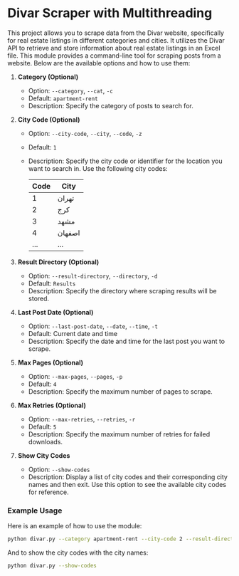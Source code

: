 # Divar Scraper with Multithreading

This project allows you to scrape data from the Divar website, specifically for real estate listings in different categories and cities. It utilizes the Divar API to retrieve and store information about real estate listings in an Excel file. This module provides a command-line tool for scraping posts from a website. Below are the available options and how to use them:

1. **Category (Optional)**
   - Option: `--category`, `--cat`, `-c`
   - Default: `apartment-rent`
   - Description: Specify the category of posts to search for.

2. **City Code (Optional)**
   - Option: `--city-code`, `--city`, `--code`, `-z`
   - Default: `1`
   - Description: Specify the city code or identifier for the location you want to search in. Use the following city codes:

     | Code | City        |
     | ---- | ----------- |
     | 1    | تهران      |
     | 2    | کرج        |
     | 3    | مشهد       |
     | 4    | اصفهان     |
     | ...  | ...         |

3. **Result Directory (Optional)**
   - Option: `--result-directory`, `--directory`, `-d`
   - Default: `Results`
   - Description: Specify the directory where scraping results will be stored.

4. **Last Post Date (Optional)**
   - Option: `--last-post-date`, `--date`, `--time`, `-t`
   - Default: Current date and time
   - Description: Specify the date and time for the last post you want to scrape.

5. **Max Pages (Optional)**
   - Option: `--max-pages`, `--pages`, `-p`
   - Default: `4`
   - Description: Specify the maximum number of pages to scrape.

6. **Max Retries (Optional)**
   - Option: `--max-retries`, `--retries`, `-r`
   - Default: `5`
   - Description: Specify the maximum number of retries for failed downloads.

7. **Show City Codes**
   - Option: `--show-codes`
   - Description: Display a list of city codes and their corresponding city names and then exit. Use this option to see the available city codes for reference.

### Example Usage

Here is an example of how to use the module:

```bash
python divar.py --category apartment-rent --city-code 2 --result-directory Results --last-post-date "2023-09-12 14:30:00" --max-pages 10 --max-retries 3
```

And to show the city codes with the city names:
```bash
python divar.py --show-codes
```
